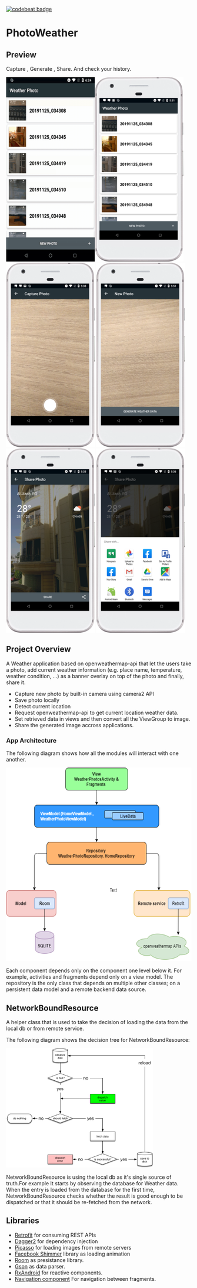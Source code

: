 [![codebeat badge](https://codebeat.co/badges/77e2b3ca-e5d8-40e1-896f-5c4efab4ddfa)](https://codebeat.co/a/mohamed-nageh/projects/github-com-mohnage7-photoweather-master)

# PhotoWeather

## Preview 

Capture , Generate , Share. And check your history.

<img src="https://github.com/MohNage7/PhotoWeather/blob/master/art/device-2019-11-25-132317.gif"  width="241" height="500" /><img src="https://github.com/MohNage7/PhotoWeather/blob/master/art/device-2019-11-25-122956.png"  width="241" height="500" /> <img src="https://github.com/MohNage7/PhotoWeather/blob/master/art/device-2019-11-25-123708.png"   width="241" height="500" />
<img src="https://github.com/MohNage7/PhotoWeather/blob/master/art/device-2019-11-25-125029.png"  width="241" height="500" /><img src="https://github.com/MohNage7/PhotoWeather/blob/master/art/device-2019-11-25-123221.png"  width="241" height="500" />
<img src="https://github.com/MohNage7/PhotoWeather/blob/master/art/device-2019-11-25-123510.png"  width="241" height="500" />


## Project Overview
A Weather application based on openweathermap-api that let the users take a photo, add current weather information (e.g. place name, temperature, weather condition, …) as a banner overlay on top of the photo and finally, share it.

* Capture new photo by built-in camera using camera2 API
* Save photo locally
* Detect current location 
* Request openweathermap-api to get current location weather data.
* Set retrieved data in views and then convert all the ViewGroup to image.
* Share the generated image accross applications.

### App Architecture 
The following diagram shows how all the modules will interact with one another.

<img src="https://github.com/MohNage7/PhotoWeather/blob/master/art/photo_weather_diagram.png"  width=600 height=524  />

Each component depends only on the component one level below it. For example, activities and fragments depend only on a view model. 
The repository is the only class that depends on multiple other classes; on a persistent data model and a remote backend data source.

## NetworkBoundResource
A helper class that is used to take the decision of loading the data from the local db or from remote service.

The following diagram shows the decision tree for NetworkBoundResource:


<img src="https://github.com/MohNage7/SimpleMovies/blob/master/images/network-bound-resource.png"  width=400 height=324  />

NetworkBoundResource is using the local db as it's single source of truth.For example It starts by observing the database for Weather data. When the entry is loaded from the database for the first time, NetworkBoundResource checks whether the result is good enough to be dispatched or that it should be re-fetched from the network.


## Libraries 
* [Retrofit](https://square.github.io/retrofit/) for consuming REST APIs
* [Dagger2](https://github.com/google/dagger) for dependency injection 
* [Picasso](https://square.github.io/picasso/) for loading images from remote servers
* [Facebook Shimmer](https://github.com/facebook/shimmer-android) library as loading animation
* [Room](https://developer.android.com/topic/libraries/architecture/room) as presistance library. 
* [Gson](https://github.com/google/gson) as data parser.
* [RxAndroid](https://github.com/ReactiveX/RxAndroid) for reactive components.
* [Navigation component](https://developer.android.com/guide/navigation/navigation-getting-started) For navigation between fragments.



